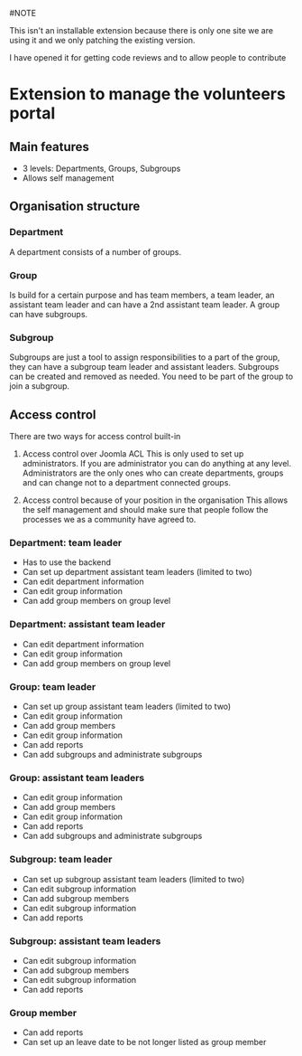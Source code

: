 #NOTE

This isn't an installable extension because there is only one site we are using it and we only patching the existing version.

I have opened it for getting code reviews and to allow people to contribute


# Extension to manage the volunteers portal
## Main features
* 3 levels: Departments, Groups, Subgroups
* Allows self management

## Organisation structure
### Department 
A department consists of a number of groups.

### Group
Is build for a certain purpose and has team members, a team leader, an assistant team leader and can have a 2nd assistant team leader. A group can have subgroups.

### Subgroup
Subgroups are just a tool to assign responsibilities to a part of the group, they can have a subgroup team leader and assistant leaders. Subgroups can be created and removed as needed. You need to be part of the group to join a subgroup.

## Access control
There are two ways for access control built-in

1. Access control over Joomla ACL
This is only used to set up administrators. If you are administrator you can do anything at any level. Administrators are the only ones who can create departments, groups and can change not to a department connected groups.

2. Access control because of your position in the organisation
This allows the self management and should make sure that people follow the processes we as a community have agreed to.

### Department: team leader
* Has to use the backend
* Can set up department assistant team leaders (limited to two)
* Can edit department information
* Can edit group information
* Can add group members on group level

### Department: assistant team leader
* Can edit department information
* Can edit group information
* Can add group members on group level

### Group: team leader
* Can set up group assistant team leaders (limited to two)
* Can edit group information
* Can add group members
* Can edit group information
* Can add reports
* Can add subgroups and administrate subgroups

### Group: assistant team leaders
* Can edit group information
* Can add group members
* Can edit group information
* Can add reports
* Can add subgroups and administrate subgroups

### Subgroup: team leader
* Can set up subgroup assistant team leaders (limited to two)
* Can edit subgroup information
* Can add subgroup members
* Can edit subgroup information
* Can add reports

### Subgroup: assistant team leaders
* Can edit subgroup information
* Can add subgroup members
* Can edit subgroup information
* Can add reports

### Group member
* Can add reports
* Can set up an leave date to be not longer listed as group member
